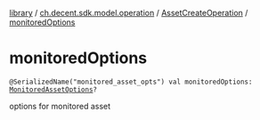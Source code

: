 [library](../../index.md) / [ch.decent.sdk.model.operation](../index.md) / [AssetCreateOperation](index.md) / [monitoredOptions](./monitored-options.md)

# monitoredOptions

`@SerializedName("monitored_asset_opts") val monitoredOptions: `[`MonitoredAssetOptions`](../../ch.decent.sdk.model/-monitored-asset-options/index.md)`?`

options for monitored asset

